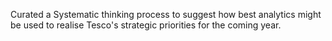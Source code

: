 Curated a Systematic thinking process to suggest how best analytics might be used to realise Tesco's strategic priorities for the coming year.
